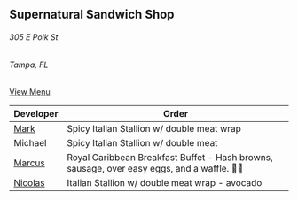 ## Supernatural Sandwich Shop
###### 305 E Polk St
###### Tampa, FL


[View Menu](https://supernaturalfoodandwine.square.site)

Developer     | Order
--------------|---------------------
[Mark](http://github.com/mark-smithtb)              | Spicy Italian Stallion w/ double meat wrap
Michael                                             | Spicy Italian Stallion w/ double meat
[Marcus](https://github.com/marcustf)               | Royal Caribbean Breakfast Buffet - Hash browns, sausage, over easy eggs, and a waffle. 🧇🍳
[Nicolas](https://github.com/nicolasmd1985)         | Italian Stallion w/ double meat wrap - avocado
